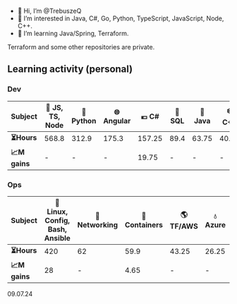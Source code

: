 - 👋 Hi, I’m @TrebuszeQ
- 👀 I’m interested in Java, C#, Go, Python, TypeScript, JavaScript, Node, C++.
- 🌱 I’m learning Java/Spring, Terraform.

Terraform and some other repositories are private.

<h2>Learning activity (personal)</h2>
<h3>Dev</h3>
<table class="darkTable">
<thead>
  <tr>
    <th>Subject</th>
    <th>🌱 JS, TS, Node</th>
    <th>🐍 Python</th>
    <th>🌐 Angular</th>
    <th>💶 C#</th>
    <th>📓 SQL</th>
    <th>🌋 Java </th>
    <th>❄️ C++</th>
    <th>🌐 React</th>
    <th>🐹 Go</th>
    <th>🫘 Spring</th>
  </tr>
</thead>
<tbody>
  <tr>
    <td><strong>⏳Hours</strong></td>
    <td>568.8</td>
    <td>312.9</td>
    <td>175.3</td>
    <td>157.25</td>
    <td>89.4</td>
    <td>63.75</td>
    <td>40.55</td>
    <td>25.7</td>
    <td>15.9</td>
    <td>7.75</td>
  </tr>
  <tr>
    <td><strong>📈M gains</strong></td>
    <td>-</td>
    <td>-</td>
    <td>-</td>
    <td>19.75</td>
    <td>-</td>
    <td>-</td>
    <td>-</td>
    <td>-</td>
    <td>-</td>
    <td>7.75</td>
  </tr>
</tbody>
</table>
<h3>Ops</h3>
<table class="darkTable">
<thead>
  <tr>
    <th>Subject</th>
    <th>🐧 Linux, Config, Bash, Ansible</th>
    <th>🌉 Networking</th>
    <th>🐳 Containers</th>
    <th>🌎 TF/AWS</th>
    <th>💧 Azure</th>
    <th>🔮 TF/OCI</th>
    <th>🚓 Sec</th>
    <th>🎠 CI/CD</th>
</thead>
<tbody>
  <tr>
    <td><strong>⏳Hours </strong></td>
    <td>420</td>
    <td>62</td>
    <td>59.9</td>
    <td>43.25</td>
    <td>26.25</td>
    <td>0</td>
    <td>14</td>
    <td>0</td>
  </tr>
  <tr>
    <td><strong>📈M gains </strong></td>
    <td>28</td>
    <td>-</td>
    <td>4.65</td>
    <td>-</td>
    <td>-</td>
    <td>-</td>
    <td>-</td>
    <td>-</td>
  </tr>
</tbody>
</table>
09.07.24

<!---
TrebuszeQ/TrebuszeQ is a ✨ special ✨ repository because its `README.md` (this file) appears on your GitHub profile.
You can click the Preview link to take a look at your changes.
- 💞️ I’m looking to collaborate on ...
- 📫 How to reach me ...
--->
